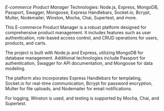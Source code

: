 *E-commerce Product Manager*
Technologies: Node.js, Express, MongoDB, Passport, Swagger, Mongoose, Express Handlebars, Socket.io, Bcrypt, Multer, Nodemailer, Winston, Mocha, Chai, Supertest, and more.

This E-commerce Product Manager is a robust platform designed for comprehensive product management. It includes features such as user authentication, role-based access control, and CRUD operations for users, products, and carts.

The project is built with Node.js and Express, utilizing MongoDB for database management. Additional technologies include Passport for authentication, Swagger for API documentation, and Mongoose for data modeling.

The platform also incorporates Express Handlebars for templating, Socket.io for real-time communication, Bcrypt for password encryption, Multer for file uploads, and Nodemailer for email notifications.

For logging, Winston is used, and testing is supported by Mocha, Chai, and Supertest.
